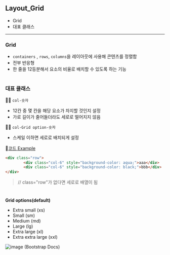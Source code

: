 ## Layout_Grid
- Grid
- 대표 클래스
-------
### Grid
- `containers` , `rows`, `columns`을 레이아웃에 사용해 콘텐츠를 정렬함
- 전부 반응형
- 한 줄을 12등분해서 요소의 비율로 배치할 수 있도록 하는 기능

#

### 대표 클래스
🙋‍♀️ `col-숫자`  
- 12칸 중 몇 칸을 해당 요소가 차지할 것인지 설정    
- 가로 길이가 줄어들더라도 세로로 떨어지지 않음

🙋‍♀️ `col-Grid option-숫자`    
- 스케일 이하면 세로로 배치되게 설정

🙋‍[코드 Example](https://getbootstrap.com/docs/5.1/layout/grid/)

```html
<div class="row"> 
        <div class="col-6" style="background-color: aqua;">aaa</div>
        <div class="col-6" style="background-color: black;">bbb</div>
</div>
```
> <div class="row"> // class="row"가 없다면 세로로 배열이 됨
  
  #

**Grid options(default)**
- Extra small (xs)
- Small (sm)
- Medium (md)
- Large (lg)
- Extra large (xl)
- Extra extra large (xxl)

![image](https://user-images.githubusercontent.com/44824456/134505996-a5a67630-4377-4656-80a6-77acdde6cc4d.png)
(Bootstrap Docs)
